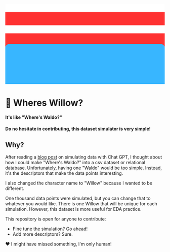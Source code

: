![Wheres Waldo blue jeasn and red-white striped shirt](https://github.com/aidanastridge/wheres-willow/blob/main/wheres_willow_banner.png)

# 🔎 Wheres Willow?
#### It's like "Where's Waldo?"
#### Do no hesitate in contributing, this dataset simulator is very simple! 

## Why?

After reading a [blog post](https://www.linkedin.com/feed/update/urn:li:activity:7095418359671869440?utm_source=share&utm_medium=member_desktop) on simulating data with Chat GPT, I thought about how I could make "Where's Waldo?" into a csv dataset or relational database. Unfortunately, having one "Waldo" would be too simple. Instead, it's the descriptors that make the data points interesting.

I also changed the character name to "Willow" because I wanted to be different.

One thousand data points were simulated, but you can change that to whatever you would like.
There is one Willow that will be unique for each simulation. However, this dataset is more useful for EDA practice.

This repository is open for anyone  to contribute:
- Fine tune the simulation? Go ahead!
- Add more descriptors? Sure.

 ❤️ I might have missed something, I'm only human!
